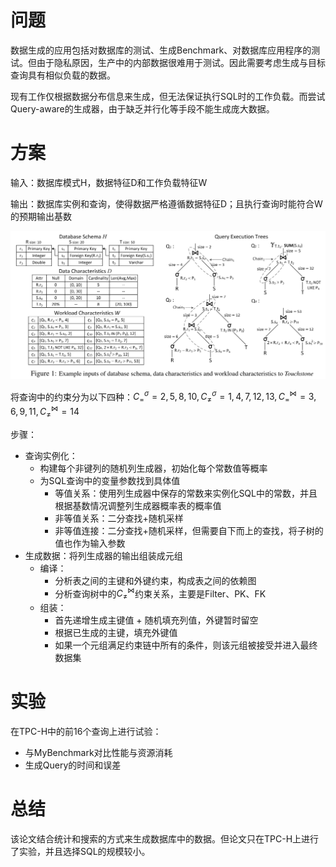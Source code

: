 # 问题

数据生成的应用包括对数据库的测试、生成Benchmark、对数据库应用程序的测试。但由于隐私原因，生产中的内部数据很难用于测试。因此需要考虑生成与目标查询具有相似负载的数据。

现有工作仅根据数据分布信息来生成，但无法保证执行SQL时的工作负载。而尝试Query-aware的生成器，由于缺乏并行化等手段不能生成庞大数据。

# 方案

输入：数据库模式H，数据特征D和工作负载特征W

输出：数据库实例和查询，使得数据严格遵循数据特征D；且执行查询时能符合W的预期输出基数

![1711335038572](image/TouchStone18/1711335038572.png)

将查询中的约束分为以下四种：$C^{σ}_{=} = {2, 5, 8, 10}, C^{σ}_{\neq} = {1, 4, 7, 12, 13}, C^{\Join}_{=} = {3, 6, 9, 11}, C^{\Join}_{\neq} = {14}$

步骤：

* 查询实例化：
  * 构建每个非键列的随机列生成器，初始化每个常数值等概率
  * 为SQL查询中的变量参数找到具体值
    * 等值关系：使用列生成器中保存的常数来实例化SQL中的常数，并且根据基数情况调整列生成器概率表的概率值
    * 非等值关系：二分查找+随机采样
    * 非等值连接：二分查找+随机采样，但需要自下而上的查找，将子树的值也作为输入参数
* 生成数据：将列生成器的输出组装成元组
  * 编译：
    * 分析表之间的主键和外键约束，构成表之间的依赖图
    * 分析查询树中的$C^{\Join}_{\neq}$约束关系，主要是Filter、PK、FK
  * 组装：
    * 首先递增生成主键值 + 随机填充列值，外键暂时留空
    * 根据已生成的主键，填充外键值
    * 如果一个元组满足约束链中所有的条件，则该元组被接受并进入最终数据集

# 实验

在TPC-H中的前16个查询上进行试验：

* 与MyBenchmark对比性能与资源消耗
* 生成Query的时间和误差

# 总结

该论文结合统计和搜索的方式来生成数据库中的数据。但论文只在TPC-H上进行了实验，并且选择SQL的规模较小。
